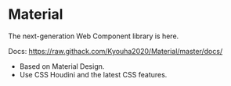 # Material

The next-generation Web Component library is here.

Docs: https://raw.githack.com/Kyouha2020/Material/master/docs/

* Based on Material Design.
* Use CSS Houdini and the latest CSS features.
